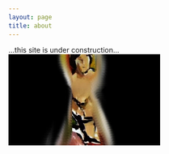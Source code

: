 ```yaml
---
layout: page
title: about
---
```

...this site is under construction...
<img src="cats-crop.jpg" width="300" height="180">


